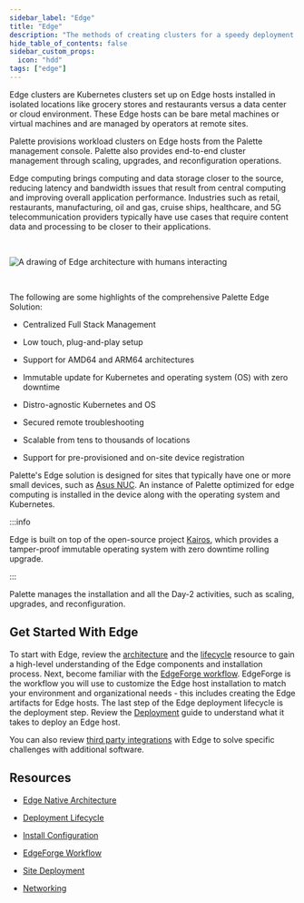 ```yaml
---
sidebar_label: "Edge"
title: "Edge"
description: "The methods of creating clusters for a speedy deployment on any CSP"
hide_table_of_contents: false
sidebar_custom_props:
  icon: "hdd"
tags: ["edge"]
---
```


Edge clusters are Kubernetes clusters set up on Edge hosts installed in isolated locations like grocery stores and
restaurants versus a data center or cloud environment. These Edge hosts can be bare metal machines or virtual machines
and are managed by operators at remote sites.

Palette provisions workload clusters on Edge hosts from the Palette management console. Palette also provides end-to-end
cluster management through scaling, upgrades, and reconfiguration operations.

Edge computing brings computing and data storage closer to the source, reducing latency and bandwidth issues that result
from central computing and improving overall application performance. Industries such as retail, restaurants,
manufacturing, oil and gas, cruise ships, healthcare, and 5G telecommunication providers typically have use cases that
require content data and processing to be closer to their applications.

<br />

![A drawing of Edge architecture with humans interacting](/clusters_edge_edge-arch-drawing.png)

<br />

The following are some highlights of the comprehensive Palette Edge Solution:

- Centralized Full Stack Management

- Low touch, plug-and-play setup

- Support for AMD64 and ARM64 architectures

- Immutable update for Kubernetes and operating system (OS) with zero downtime

- Distro-agnostic Kubernetes and OS

- Secured remote troubleshooting

- Scalable from tens to thousands of locations

- Support for pre-provisioned and on-site device registration

Palette's Edge solution is designed for sites that typically have one or more small devices, such as [Asus NUC](https://www.asus.com/us/displays-desktops/nucs/nuc-mini-pcs). An
instance of Palette optimized for edge computing is installed in the device along with the operating system and
Kubernetes.

:::info

Edge is built on top of the open-source project [Kairos](https://kairos.io), which provides a tamper-proof immutable
operating system with zero downtime rolling upgrade.

:::

Palette manages the installation and all the Day-2 activities, such as scaling, upgrades, and reconfiguration.

## Get Started With Edge

To start with Edge, review the [architecture](architecture.md) and the [lifecycle](edge-native-lifecycle.md) resource to
gain a high-level understanding of the Edge components and installation process. Next, become familiar with the
[EdgeForge workflow](edgeforge-workflow/edgeforge-workflow.md). EdgeForge is the workflow you will use to customize the
Edge host installation to match your environment and organizational needs - this includes creating the Edge artifacts
for Edge hosts. The last step of the Edge deployment lifecycle is the deployment step. Review the
[Deployment](site-deployment/site-deployment.md) guide to understand what it takes to deploy an Edge host.

You can also review [third party integrations](third-party-integrations/third-party-integrations.md) with Edge to solve
specific challenges with additional software.

## Resources

- [Edge Native Architecture](architecture.md)

- [Deployment Lifecycle](edge-native-lifecycle.md)

- [Install Configuration](edge-configuration/edge-configuration.md)

- [EdgeForge Workflow](edgeforge-workflow/edgeforge-workflow.md)

- [Site Deployment](site-deployment/site-deployment.md)

- [Networking](networking/networking.md)
